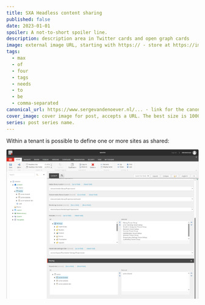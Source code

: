 ```yaml
---
title: SXA Headless content sharing
published: false
date: 2023-01-01
spoiler: A not-to-short spoiler line.
description: description area in Twitter cards and open graph cards
image: external image URL, starting with https:// - store at https://imgbb.com/
tags:
  - max
  - of
  - four
  - tags
  - needs
  - to
  - be
  - comma-separated
canonical_url: https://www.sergevandenoever.nl/... - link for the canonical version of the content
cover_image: cover image for post, accepts a URL. The best size is 1000 x 420.
series: post series name.
---
```

Within a tenant is possible to define one or more sites as shared:

![Define shared sitec on tenant level](SXA_Headless_content_sharing/image-2024332211458.png)